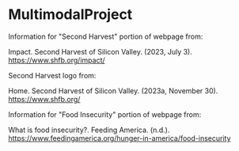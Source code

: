 # MultimodalProject
Information for "Second Harvest" portion of webpage from:

Impact. Second Harvest of Silicon Valley. (2023, July 3). https://www.shfb.org/impact/ 

Second Harvest logo from:

Home. Second Harvest of Silicon Valley. (2023a, November 30). https://www.shfb.org/ 

Information for "Food Insecurity" portion of webpage from:

What is food insecurity?. Feeding America. (n.d.). https://www.feedingamerica.org/hunger-in-america/food-insecurity 

